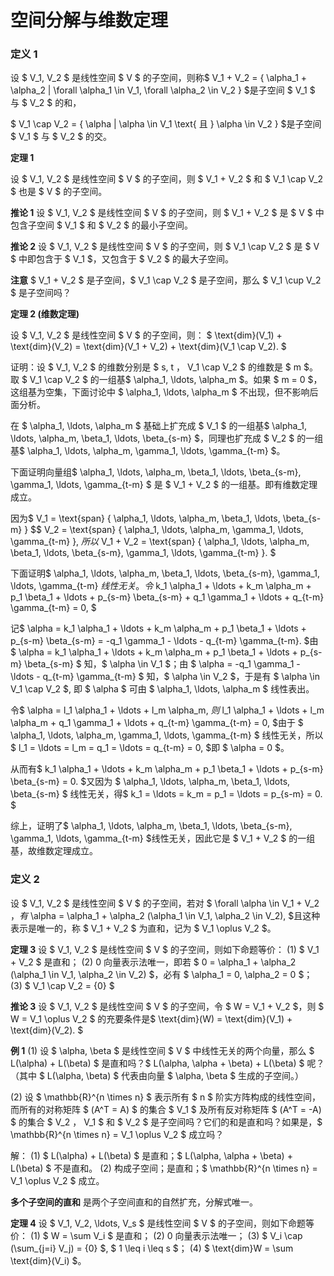
# 空间分解与维数定理

### 定义 1
设 $ V_1, V_2 $ 是线性空间 $ V $ 的子空间，则称$ V_1 + V_2 = \{ \alpha_1 + \alpha_2 | \forall \alpha_1 \in V_1, \forall \alpha_2 \in V_2 \} $是子空间 $ V_1 $ 与 $ V_2 $ 的和，

$ V_1 \cap V_2 = \{ \alpha | \alpha \in V_1 \text{ 且 } \alpha \in V_2 \} $是子空间 $ V_1 $ 与 $ V_2 $ 的交。

**定理 1**

设 $ V_1, V_2 $ 是线性空间 $ V $ 的子空间，则 $ V_1 + V_2 $ 和 $ V_1 \cap V_2 $ 也是 $ V $ 的子空间。

**推论 1**
设 $ V_1, V_2 $ 是线性空间 $ V $ 的子空间，则 $ V_1 + V_2 $ 是 $ V $ 中包含子空间 $ V_1 $ 和 $ V_2 $ 的最小子空间。

**推论 2**
设 $ V_1, V_2 $ 是线性空间 $ V $ 的子空间，则 $ V_1 \cap V_2 $ 是 $ V $ 中即包含于 $ V_1 $，又包含于 $ V_2 $ 的最大子空间。

**注意**
$ V_1 + V_2 $ 是子空间，$ V_1 \cap V_2 $ 是子空间，那么 $ V_1 \cup V_2 $ 是子空间吗？

**定理 2 (维数定理)**

设 $ V_1, V_2 $ 是线性空间 $ V $ 的子空间，则：
$ \text{dim}(V_1) + \text{dim}(V_2) = \text{dim}(V_1 + V_2) + \text{dim}(V_1 \cap V_2). $

证明：设 $ V_1, V_2 $ 的维数分别是 $ s, t $，$ V_1 \cap V_2 $ 的维数是 $ m $。取 $ V_1 \cap V_2 $ 的一组基$ \alpha_1, \ldots, \alpha_m $。如果 $ m = 0 $，这组基为空集，下面讨论中 $ \alpha_1, \ldots, \alpha_m $ 不出现，但不影响后面分析。

在 $ \alpha_1, \ldots, \alpha_m $ 基础上扩充成 $ V_1 $ 的一组基$ \alpha_1, \ldots, \alpha_m, \beta_1, \ldots, \beta_{s-m} $，同理也扩充成 $ V_2 $ 的一组基$ \alpha_1, \ldots, \alpha_m, \gamma_1, \ldots, \gamma_{t-m} $。

下面证明向量组$ \alpha_1, \ldots, \alpha_m, \beta_1, \ldots, \beta_{s-m}, \gamma_1, \ldots, \gamma_{t-m} $
是 $ V_1 + V_2 $ 的一组基。即有维数定理成立。

因为$ V_1 = \text{span} \{ \alpha_1, \ldots, \alpha_m, \beta_1, \ldots, \beta_{s-m} \} $$ V_2 = \text{span} \{ \alpha_1, \ldots, \alpha_m, \gamma_1, \ldots, \gamma_{t-m} \}, $所以$ V_1 + V_2 = \text{span} \{ \alpha_1, \ldots, \alpha_m, \beta_1, \ldots, \beta_{s-m}, \gamma_1, \ldots, \gamma_{t-m} \}. $

下面证明$ \alpha_1, \ldots, \alpha_m, \beta_1, \ldots, \beta_{s-m}, \gamma_1, \ldots, \gamma_{t-m} $线性无关。令$ k_1 \alpha_1 + \ldots + k_m \alpha_m + p_1 \beta_1 + \ldots + p_{s-m} \beta_{s-m} + q_1 \gamma_1 + \ldots + q_{t-m} \gamma_{t-m} = 0, $

记$ \alpha = k_1 \alpha_1 + \ldots + k_m \alpha_m + p_1 \beta_1 + \ldots + p_{s-m} \beta_{s-m} = -q_1 \gamma_1 - \ldots - q_{t-m} \gamma_{t-m}. $由 $ \alpha = k_1 \alpha_1 + \ldots + k_m \alpha_m + p_1 \beta_1 + \ldots + p_{s-m} \beta_{s-m} $ 知，$ \alpha \in V_1 $；由 $ \alpha = -q_1 \gamma_1 - \ldots - q_{t-m} \gamma_{t-m} $ 知，$ \alpha \in V_2 $，于是有 $ \alpha \in V_1 \cap V_2 $, 即 $ \alpha $ 可由 $ \alpha_1, \ldots, \alpha_m $ 线性表出。

令$ \alpha = l_1 \alpha_1 + \ldots + l_m \alpha_m, $则$ l_1 \alpha_1 + \ldots + l_m \alpha_m + q_1 \gamma_1 + \ldots + q_{t-m} \gamma_{t-m} = 0, $由于 $ \alpha_1, \ldots, \alpha_m, \gamma_1, \ldots, \gamma_{t-m} $ 线性无关，所以$ l_1 = \ldots = l_m = q_1 = \ldots = q_{t-m} = 0, $即 $ \alpha = 0 $。 

从而有$ k_1 \alpha_1 + \ldots + k_m \alpha_m + p_1 \beta_1 + \ldots + p_{s-m} \beta_{s-m} = 0. $又因为 $ \alpha_1, \ldots, \alpha_m, \beta_1, \ldots, \beta_{s-m} $ 线性无关，得$ k_1 = \ldots = k_m = p_1 = \ldots = p_{s-m} = 0. $

综上，证明了$ \alpha_1, \ldots, \alpha_m, \beta_1, \ldots, \beta_{s-m}, \gamma_1, \ldots, \gamma_{t-m} $线性无关，因此它是 $ V_1 + V_2 $ 的一组基，故维数定理成立。

### 定义 2
设 $ V_1, V_2 $ 是线性空间 $ V $ 的子空间，若对 $ \forall \alpha \in V_1 + V_2 $，有$ \alpha = \alpha_1 + \alpha_2 (\alpha_1 \in V_1, \alpha_2 \in V_2), $且这种表示是唯一的，称 $ V_1 + V_2 $ 为直和，记为 $ V_1 \oplus V_2 $。

**定理 3**
设 $ V_1, V_2 $ 是线性空间 $ V $ 的子空间，则如下命题等价：
(1) $ V_1 + V_2 $ 是直和；
(2) 0 向量表示法唯一，即若 $ 0 = \alpha_1 + \alpha_2 (\alpha_1 \in V_1, \alpha_2 \in V_2) $，必有 $ \alpha_1 = 0, \alpha_2 = 0 $；
(3) $ V_1 \cap V_2 = \{0\} $

**推论 3**
设 $ V_1, V_2 $ 是线性空间 $ V $ 的子空间，令 $ W = V_1 + V_2 $，则 $ W = V_1 \oplus V_2 $ 的充要条件是$ \text{dim}(W) = \text{dim}(V_1) + \text{dim}(V_2). $

**例 1**
(1) 设 $ \alpha, \beta $ 是线性空间 $ V $ 中线性无关的两个向量，那么 $ L(\alpha) + L(\beta) $ 是直和吗？$ L(\alpha, \alpha + \beta) + L(\beta) $ 呢？（其中 $ L(\alpha, \beta) $ 代表由向量 $ \alpha, \beta $ 生成的子空间。）

(2) 设 $ \mathbb{R}^{n \times n} $ 表示所有 $ n $ 阶实方阵构成的线性空间，而所有的对称矩阵 $ (A^T = A) $ 的集合 $ V_1 $ 及所有反对称矩阵 $ (A^T = -A) $ 的集合 $ V_2 $，$ V_1 $ 和 $ V_2 $ 是子空间吗？它们的和是直和吗？如果是，$ \mathbb{R}^{n \times n} = V_1 \oplus V_2 $ 成立吗？

解：
(1) $ L(\alpha) + L(\beta) $ 是直和；$ L(\alpha, \alpha + \beta) + L(\beta) $ 不是直和。
(2) 构成子空间；是直和；$ \mathbb{R}^{n \times n} = V_1 \oplus V_2 $ 成立。

**多个子空间的直和**
是两个子空间直和的自然扩充，分解式唯一。

**定理 4**
设 $ V_1, V_2, \ldots, V_s $ 是线性空间 $ V $ 的子空间，则如下命题等价：
(1) $ W = \sum V_i $ 是直和；
(2) 0 向量表示法唯一；
(3) $ V_i \cap (\sum_{j=i} V_j) = \{0\} $, $ 1 \leq i \leq s $；
(4) $ \text{dim}W = \sum \text{dim}(V_i) $。

